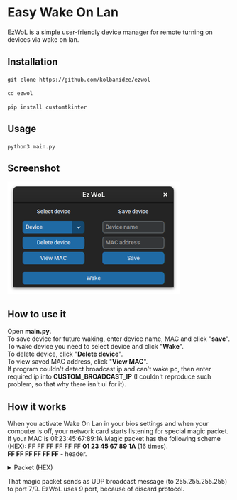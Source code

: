 # Easy Wake On Lan  
EzWoL is a simple user-friendly device manager for remote turning on devices via wake on lan.  
  
## Installation
`git clone https://github.com/kolbanidze/ezwol`

`cd ezwol`

`pip install customtkinter`

## Usage
`python3 main.py`

## Screenshot  

![idk why i left it here :)](./images/app.png)

## How to use it  

Open **main.py**.  
To save device for future waking, enter device name, MAC and click "**save**".  
To wake device you need to select device and click "**Wake**".  
To delete device, click "**Delete device**".  
To view saved MAC address, click "**View MAC**".  
If program couldn't detect broadcast ip and can't wake pc, then enter required ip into **CUSTOM_BROADCAST_IP** (I couldn't reproduce such problem, so that why there isn't ui for it).

## How it works  
When you activate Wake On Lan in your bios settings and when 
your computer is off, your network card starts 
listening for special magic packet. 
If your MAC is 01:23:45:67:89:1A Magic packet has the following scheme (HEX):
FF FF FF FF FF FF **01 23 45 67 89 1A** (16 times).  
**FF FF FF FF FF FF** - header.

<details>
<summary>Packet (HEX)</summary>
FF FF FF FF FF FF 01 23 45 67 89 1A 01 23 45 67 89 1A 01 23 45 67 89 1A 01 23 45 67 89 1A 01 23 45 67 89 1A 01 23 45 67 89 1A 01 23 45 67 89 1A 01 23 45 67 89 1A 01 23 45 67 89 1A 01 23 45 67 89 1A 01 23 45 67 89 1A 01 23 45 67 89 1A 01 23 45 67 89 1A 01 23 45 67 89 1A 01 23 45 67 89 1A 01 23 45 67 89 1A
</details>

That magic packet sends as UDP broadcast message (to 255.255.255.255) to port 7/9.
EzWoL uses 9 port, because of discard protocol.